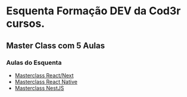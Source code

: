 # Esquenta Formação DEV da Cod3r cursos.

## Master Class com 5 Aulas


### Aulas do Esquenta

-   [Masterclass React/Next](https://youtu.be/6--IFqz4F9A)
-   [Masterclass React Native](https://www.youtube.com/watch?v=tGv7G4M8uPI)
-   [Masterclass NestJS](https://www.youtube.com/watch?v=_6XqSmjYdbE)
